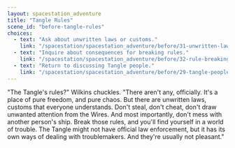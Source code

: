 ```yaml
---
layout: spacestation_adventure
title: "Tangle Rules"
scene_id: "before-tangle-rules"
choices:
  - text: "Ask about unwritten laws or customs."
    link: "/spacestation/spacestation_adventure/before/31-unwritten-laws"
  - text: "Inquire about consequences for breaking rules."
    link: "/spacestation/spacestation_adventure/before/32-rule-breaking-consequences"
  - text: "Return to discussing Tangle people."
    link: "/spacestation/spacestation_adventure/before/29-tangle-people"
---
```


"The Tangle's rules?" Wilkins chuckles. "There aren't any, officially. It's a place of pure freedom, and pure chaos. But there are unwritten laws, customs that everyone understands. Don't steal, don't cheat, don't draw unwanted attention from the Wires. And most importantly, don't mess with another person's ship. Break those rules, and you'll find yourself in a world of trouble. The Tangle might not have official law enforcement, but it has its own ways of dealing with troublemakers. And they're usually not pleasant."
